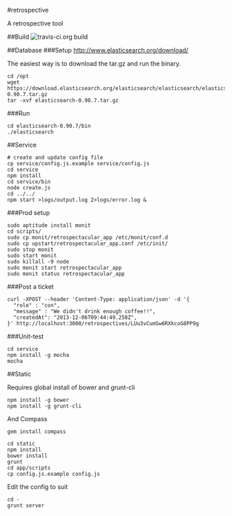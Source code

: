 #retrospective

A retrospective tool

##Build
![travis-ci.org build](https://api.travis-ci.org/FronterAS/retrospectacular.png)

##Database
###Setup
http://www.elasticsearch.org/download/


The easiest way is to download the tar.gz and run the binary.

```Shell
cd /opt
wget https://download.elasticsearch.org/elasticsearch/elasticsearch/elasticsearch-0.90.7.tar.gz
tar -xvf elasticsearch-0.90.7.tar.gz
```

###Run
```Shell
cd elasticsearch-0.90.7/bin
./elasticsearch
```


##Service

```Shell
# create and update config file
cp service/config.js.example service/config.js
cd service
npm install
cd service/bin
node create.js
cd ../../
npm start >logs/output.log 2>logs/error.log &
```
###Prod setup
```Shell
sudo aptitude install monit
cd scripts/
sudo cp monit/retrospectacular_app /etc/monit/conf.d
sudo cp upstart/retrospectacular_app.conf /etc/init/
sudo stop monit
sudo start monit
sudo killall -9 node
sudo monit start retrospectacular_app
sudo monit status retrospectacular_app
```

###Post a ticket
```Shell
curl -XPOST --header 'Content-Type: application/json' -d '{
  "role" : "con",
  "message" : "We didn't drink enough coffee!!",
  "createdAt": "2013-12-06T09:44:49.258Z",
}' http://localhost:3000/retrospectives/LUu3vCumSw6RXkcoG8PP9g
```

###Unit-test

```Shell
cd service
npm install -g mocha
mocha
```

##Static

Requires global install of bower and grunt-cli
```Shell
npm install -g bower
npm install -g grunt-cli
```

And Compass
```Shell
gem install compass
```

```Shell
cd static
npm install
bower install
grunt
cd app/scripts
cp config.js.example config.js
```
Edit the config to suit
```Shell
cd -
grunt server
```

